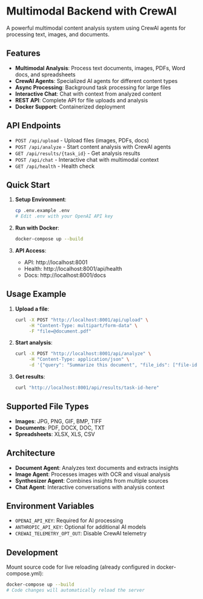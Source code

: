 # Multimodal Backend with CrewAI

A powerful multimodal content analysis system using CrewAI agents for processing text, images, and documents.

## Features

- **Multimodal Analysis**: Process text documents, images, PDFs, Word docs, and spreadsheets
- **CrewAI Agents**: Specialized AI agents for different content types
- **Async Processing**: Background task processing for large files
- **Interactive Chat**: Chat with context from analyzed content
- **REST API**: Complete API for file uploads and analysis
- **Docker Support**: Containerized deployment

## API Endpoints

- `POST /api/upload` - Upload files (images, PDFs, docs)
- `POST /api/analyze` - Start content analysis with CrewAI agents
- `GET /api/results/{task_id}` - Get analysis results
- `POST /api/chat` - Interactive chat with multimodal context
- `GET /api/health` - Health check

## Quick Start

1. **Setup Environment**:
   ```bash
   cp .env.example .env
   # Edit .env with your OpenAI API key
   ```

2. **Run with Docker**:
   ```bash
   docker-compose up --build
   ```

3. **API Access**:
   - API: http://localhost:8001
   - Health: http://localhost:8001/api/health
   - Docs: http://localhost:8001/docs

## Usage Example

1. **Upload a file**:
   ```bash
   curl -X POST "http://localhost:8001/api/upload" \
        -H "Content-Type: multipart/form-data" \
        -F "file=@document.pdf"
   ```

2. **Start analysis**:
   ```bash
   curl -X POST "http://localhost:8001/api/analyze" \
        -H "Content-Type: application/json" \
        -d '{"query": "Summarize this document", "file_ids": ["file-id-here"]}'
   ```

3. **Get results**:
   ```bash
   curl "http://localhost:8001/api/results/task-id-here"
   ```

## Supported File Types

- **Images**: JPG, PNG, GIF, BMP, TIFF
- **Documents**: PDF, DOCX, DOC, TXT
- **Spreadsheets**: XLSX, XLS, CSV

## Architecture

- **Document Agent**: Analyzes text documents and extracts insights
- **Image Agent**: Processes images with OCR and visual analysis
- **Synthesizer Agent**: Combines insights from multiple sources
- **Chat Agent**: Interactive conversations with analysis context

## Environment Variables

- `OPENAI_API_KEY`: Required for AI processing
- `ANTHROPIC_API_KEY`: Optional for additional AI models
- `CREWAI_TELEMETRY_OPT_OUT`: Disable CrewAI telemetry

## Development

Mount source code for live reloading (already configured in docker-compose.yml):

```bash
docker-compose up --build
# Code changes will automatically reload the server
```
